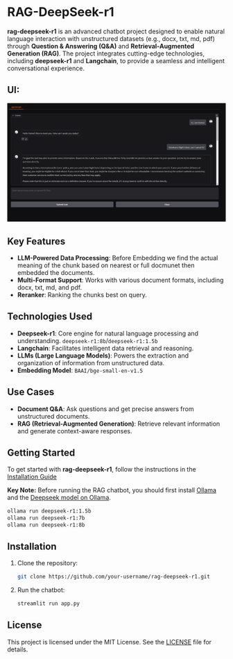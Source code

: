 # RAG-DeepSeek-r1

**rag-deepseek-r1** is an advanced chatbot project designed to enable natural language interaction with unstructured datasets (e.g., docx, txt, md, pdf) through **Question & Answering (Q&A)** and **Retrieval-Augmented Generation (RAG)**. The project integrates cutting-edge technologies, including **deepseek-r1** and **Langchain**, to provide a seamless and intelligent conversational experience.

## UI:
![](images/01.png)

## Key Features
- **LLM-Powered Data Processing**: Before Embedding we find the  actual meaning of the chunk based on nearest or full docmunet then embedded the documents.
- **Multi-Format Support**: Works with various document formats, including docx, txt, md, and pdf.
- **Reranker**: Ranking the chunks best on query.

## Technologies Used
- **Deepseek-r1**: Core engine for natural language processing and understanding.
`deepseek-r1:8b`/`deepseek-r1:1.5b`
- **Langchain**: Facilitates intelligent data retrieval and reasoning.
- **LLMs (Large Language Models)**: Powers the extraction and organization of information from unstructured data.
-  **Embedding Model**: `BAAI/bge-small-en-v1.5`

## Use Cases
- **Document Q&A**: Ask questions and get precise answers from unstructured documents.
- **RAG (Retrieval-Augmented Generation)**: Retrieve relevant information and generate context-aware responses.

## Getting Started
To get started with **rag-deepseek-r1**, follow the instructions in the [Installation Guide](#installation) 

**Key Note:** Before running the RAG chatbot, you should first install [Ollama](https://ollama.com/download) and the [Deepseek model on Ollama](https://ollama.com/library/deepseek-r1).
```
ollama run deepseek-r1:1.5b
ollama run deepseek-r1:7b
ollama run deepseek-r1:8b
```

## Installation
1. Clone the repository:
   ```bash
   git clone https://github.com/your-username/rag-deepseek-r1.git
   ```
2. Run the chatbot:
   ```bash
   streamlit run app.py
   ```

## License
This project is licensed under the MIT License. See the [LICENSE](LICENSE) file for details.
